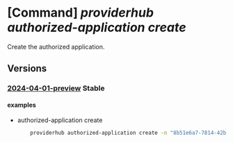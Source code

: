 # [Command] _providerhub authorized-application create_

Create the authorized application.

## Versions

### [2024-04-01-preview](/Resources/mgmt-plane/L3N1YnNjcmlwdGlvbnMve30vcHJvdmlkZXJzL21pY3Jvc29mdC5wcm92aWRlcmh1Yi9wcm92aWRlcnJlZ2lzdHJhdGlvbnMve30vYXV0aG9yaXplZGFwcGxpY2F0aW9ucy97fQ==/2024-04-01-preview.xml) **Stable**

<!-- mgmt-plane /subscriptions/{}/providers/microsoft.providerhub/providerregistrations/{}/authorizedapplications/{} 2024-04-01-preview -->

#### examples

- authorized-application create
    ```bash
        providerhub authorized-application create -n "8b51e6a7-7814-42bd-aa17-3fb1837b3b7a" --data-authorizations "[{{role:ServiceOwner}}]" --provider-namespace "{providerNamespace}"
    ```
